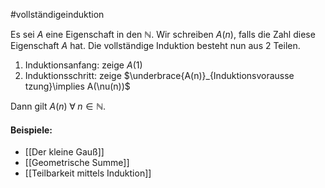 #vollständigeinduktion 

Es sei $A$ eine Eigenschaft in den $\mathbb{N}$. Wir schreiben $A(n)$, falls die Zahl diese Eigenschaft $A$ hat. Die vollständige Induktion besteht nun aus 2 Teilen.

1. Induktionsanfang: zeige $A(1)$
2. Induktionsschritt: zeige $\underbrace{A(n)}_{Induktionsvorausse tzung}\implies A(\nu(n))$ 

Dann gilt $A(n)\;\forall\; n\in \mathbb{N}$.

#### Beispiele:
- [[Der kleine Gauß]]
- [[Geometrische Summe]]
- [[Teilbarkeit mittels Induktion]]



